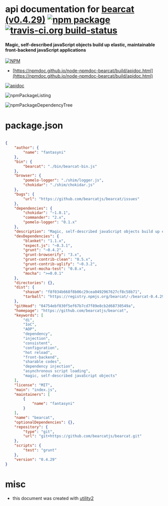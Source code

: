 # api documentation for  [bearcat (v0.4.29)](https://github.com/bearcatjs/bearcat)  [![npm package](https://img.shields.io/npm/v/npmdoc-bearcat.svg?style=flat-square)](https://www.npmjs.org/package/npmdoc-bearcat) [![travis-ci.org build-status](https://api.travis-ci.org/npmdoc/node-npmdoc-bearcat.svg)](https://travis-ci.org/npmdoc/node-npmdoc-bearcat)
#### Magic, self-described javaScript objects build up elastic, maintainable front-backend javaScript applications

[![NPM](https://nodei.co/npm/bearcat.png?downloads=true&downloadRank=true&stars=true)](https://www.npmjs.com/package/bearcat)

- [https://npmdoc.github.io/node-npmdoc-bearcat/build/apidoc.html](https://npmdoc.github.io/node-npmdoc-bearcat/build/apidoc.html)

[![apidoc](https://npmdoc.github.io/node-npmdoc-bearcat/build/screenCapture.buildCi.browser.%252Ftmp%252Fbuild%252Fapidoc.html.png)](https://npmdoc.github.io/node-npmdoc-bearcat/build/apidoc.html)

![npmPackageListing](https://npmdoc.github.io/node-npmdoc-bearcat/build/screenCapture.npmPackageListing.svg)

![npmPackageDependencyTree](https://npmdoc.github.io/node-npmdoc-bearcat/build/screenCapture.npmPackageDependencyTree.svg)



# package.json

```json

{
    "author": {
        "name": "fantasyni"
    },
    "bin": {
        "bearcat": "./bin/bearcat-bin.js"
    },
    "browser": {
        "pomelo-logger": "./shim/logger.js",
        "chokidar": "./shim/chokidar.js"
    },
    "bugs": {
        "url": "https://github.com/bearcatjs/bearcat/issues"
    },
    "dependencies": {
        "chokidar": "~1.0.1",
        "commander": "2.x",
        "pomelo-logger": "0.1.x"
    },
    "description": "Magic, self-described javaScript objects build up elastic, maintainable front-backend javaScript applications",
    "devDependencies": {
        "blanket": "1.1.x",
        "expect.js": "~0.3.1",
        "grunt": "~0.4.2",
        "grunt-browserify": "3.x",
        "grunt-contrib-clean": "0.5.x",
        "grunt-contrib-uglify": "~0.3.2",
        "grunt-mocha-test": "0.8.x",
        "mocha": ">=0.0.1"
    },
    "directories": {},
    "dist": {
        "shasum": "f8f034b668f8b06c29cea0492967627cf8c58b71",
        "tarball": "https://registry.npmjs.org/bearcat/-/bearcat-0.4.29.tgz"
    },
    "gitHead": "04754ebf830f5ef67b7cd7f89e8cb2d68730549a",
    "homepage": "https://github.com/bearcatjs/bearcat",
    "keywords": [
        "di",
        "IoC",
        "AOP",
        "dependency",
        "injection",
        "consistent",
        "configuration",
        "hot reload",
        "front-backend",
        "sharable codes",
        "dependency injection",
        "asynchronous script loading",
        "magic, self-described javaScript objects"
    ],
    "license": "MIT",
    "main": "index.js",
    "maintainers": [
        {
            "name": "fantasyni"
        }
    ],
    "name": "bearcat",
    "optionalDependencies": {},
    "repository": {
        "type": "git",
        "url": "git+https://github.com/bearcatjs/bearcat.git"
    },
    "scripts": {
        "test": "grunt"
    },
    "version": "0.4.29"
}
```



# misc
- this document was created with [utility2](https://github.com/kaizhu256/node-utility2)
